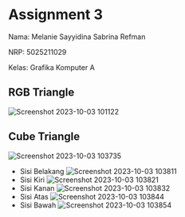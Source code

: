 # Assignment 3

Nama: Melanie Sayyidina Sabrina Refman

NRP: 5025211029

Kelas: Grafika Komputer A

## RGB Triangle
![Screenshot 2023-10-03 101122](https://github.com/melanierefman/grafkom-webgl-2d-3d/assets/87106838/f65dfa10-a802-4015-ab43-cc956064e624)

## Cube Triangle
![Screenshot 2023-10-03 103735](https://github.com/melanierefman/grafkom-webgl-2d-3d/assets/87106838/10b64e64-86fc-4395-8ee1-bbe750387c02)

- Sisi Belakang
![Screenshot 2023-10-03 103811](https://github.com/melanierefman/grafkom-webgl-2d-3d/assets/87106838/47177ff9-0a3b-47ef-b1fe-6e222a4e5943)
- Sisi Kiri
![Screenshot 2023-10-03 103821](https://github.com/melanierefman/grafkom-webgl-2d-3d/assets/87106838/b0ee5fc1-d8cc-4ea6-89ca-c7f4afe29fbf)
- Sisi Kanan
![Screenshot 2023-10-03 103832](https://github.com/melanierefman/grafkom-webgl-2d-3d/assets/87106838/7f54ed56-ed82-4fdc-bdbb-c559b0a63669)
- Sisi Atas
![Screenshot 2023-10-03 103844](https://github.com/melanierefman/grafkom-webgl-2d-3d/assets/87106838/487a715d-c822-4776-871a-cb19a2fd4223)
- Sisi Bawah
![Screenshot 2023-10-03 103854](https://github.com/melanierefman/grafkom-webgl-2d-3d/assets/87106838/8ab7c2f2-3d8d-4252-9bfd-c64f1719a90d)

